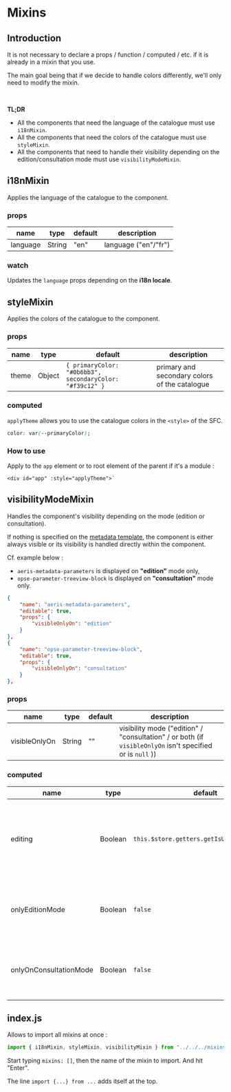 # Mixins

## Introduction

It is not necessary to declare a props / function / computed / etc. if it is already in a mixin that you use.

The main goal being that if we decide to handle colors differently, we'll only need to modify the mixin.

<br/>

**<Badge text="important" type="warning"/>**

**TL;DR**

- All the components that need the language of the catalogue must use `i18nMixin`.
- All the components that need the colors of the catalogue must use `styleMixin`.
- All the components that need to handle their visibility depending on the edition/consultation mode must use `visibilityModeMixin`.

## i18nMixin

Applies the language of the catalogue to the component.

### props

| name     | type   | default | description          |
| -------- | ------ | ------- | -------------------- |
| language | String | "en"    | language ("en"/"fr") |

### watch

Updates the `language` props depending on the **i18n locale**.

## styleMixin

Applies the colors of the catalogue to the component.

### props

| name  | type   | default                                                  | description                                   |
| ----- | ------ | -------------------------------------------------------- | --------------------------------------------- |
| theme | Object | `{ primaryColor: "#0b6bb3", secondaryColor: "#f39c12" }` | primary and secondary colors of the catalogue |

### computed

`applyTheme` allows you to use the catalogue colors in the `<style>` of the SFC.

```css
color: var(--primaryColor);
```

### How to use

Apply to the `app` element or to root element of the parent if it's a module : 

```vue
<div id="app" :style="applyTheme">` 
```

## visibilityModeMixin

Handles the component's visibility depending on the mode (edition or consultation).

If nothing is specified on the [metadata template](https://services.sedoo.fr/metadatatemplate/swagger-ui.html), the component is either always visible or its visibility is handled directly within the component.

Cf. example below :

- `aeris-metadata-parameters` is displayed on **"edition"** mode only,
- `opse-parameter-treeview-block` is displayed on **"consultation"** mode only.

```json
{
    "name": "aeris-metadata-parameters",
    "editable": true,
    "props": {
        "visibleOnlyOn": "edition"
    }
},
{
    "name": "opse-parameter-treeview-block",
    "editable": true,
    "props": {
        "visibleOnlyOn": "consultation"
    }
},
```

### props

| name          | type   | default | description                                                                                               |
| ------------- | ------ | ------- | --------------------------------------------------------------------------------------------------------- |
| visibleOnlyOn | String | ""      | visibility mode ("edition" / "consultation" / or both (if `visibleOnlyOn` isn't specified or is `null` )) |

### computed

| name                   | type    | default                                     | description                                                                                                              |
| ---------------------- | ------- | ------------------------------------------- | ------------------------------------------------------------------------------------------------------------------------ |
| editing                | Boolean | `this.$store.getters.getIsUserEditingSheet` | Retrieved from the catalogue store. `true` if the user is in edition mode ; `false` if the user is in consultation mode. |
| onlyEditionMode        | Boolean | `false`                                     | `true` if the prop `visibleOnlyOn: "edition"` is specified in the template and if `editing` is `true`                    |
| onlyOnConsultationMode | Boolean | `false`                                     | `true` if the prop `visibleOnlyOn: "consultation"` is specified in the template and if `editing` is `false`              |

## index.js

Allows to import all mixins at once : 

```js
import { i18nMixin, styleMixin, visibilityMixin } from "../../../mixins";
```

**<Badge text="Shortcut in Codium" type="success"/>**

Start typing `mixins: []`, then the name of the mixin to import. And hit "Enter".

The line `import {...} from ...` adds itself at the top.
